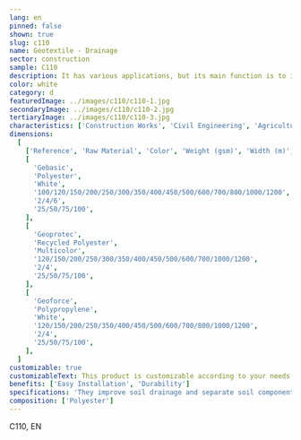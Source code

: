 ```yaml
---
lang: en
pinned: false
shown: true
slug: c110
name: Geotextile - Drainage
sector: construction
sample: C110
description: It has various applications, but its main function is to improve soil in terms of drainage, coverage, and separation.
color: white
category: d
featuredImage: ../images/c110/c110-1.jpg
secondaryImage: ../images/c110/c110-2.jpg
tertiaryImage: ../images/c110/c110-3.jpg
characteristics: ['Construction Works', 'Civil Engineering', 'Agriculture']
dimensions:
  [
    ['Reference', 'Raw Material', 'Color', 'Weight (gsm)', 'Width (m)', 'Length (m)'],
    [
      'Gebasic',
      'Polyester',
      'White',
      '100/120/150/200/250/300/350/400/450/500/600/700/800/1000/1200',
      '2/4/6',
      '25/50/75/100',
    ],
    [
      'Geoprotec',
      'Recycled Polyester',
      'Multicolor',
      '120/150/200/250/300/350/400/450/500/600/700/1000/1200',
      '2/4',
      '25/50/75/100',
    ],
    [
      'Geoforce',
      'Polypropylene',
      'White',
      '120/150/200/250/350/400/450/500/600/700/800/1000/1200',
      '2/4',
      '25/50/75/100',
    ],
  ]
customizable: true
customizableText: This product is customizable according to your needs. Contact us for more information.
benefits: ['Easy Installation', 'Durability']
specifications: 'They improve soil drainage and separate soil components. Their main functions are separation and drainage.'
composition: ['Polyester']
---
```


C110, EN
